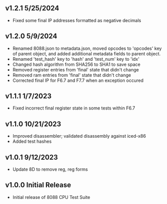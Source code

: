 ## v1.2.1 5/25/2024
 - Fixed some final IP addresses formatted as negative decimals

## v1.2.0 5/9/2024
 - Renamed 8088.json to metadata.json, moved opcodes to 'opcodes' key of parent object, and added additional metadata fields to parent object.
 - Renamed 'test_hash' key to 'hash' and 'test_num' key to 'idx'
 - Changed hash algorithm from SHA256 to SHA1 to save space
 - Removed register entries from 'final' state that didn't change
 - Removed ram entries from 'final' state that didn't change
 - Corrected final IP for F6.7 and F7.7 when an exception occured
 
## v1.1.1 1/7/2023
 - Fixed incorrect final register state in some tests within F6.7

## v1.1.0 10/21/2023
 - Improved disassembler; validated disassembly against iced-x86
 - Added test hashes

## v1.0.1 9/12/2023
 - Update 8D to remove reg, reg forms

## v1.0.0 Initial Release
 - Initial release of 8088 CPU Test Suite
